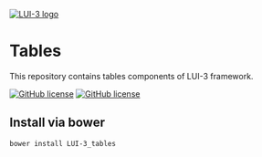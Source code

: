 [![LUI-3 logo](http://content.github.lui-3.cz/LUI-3_logo-small.png)](//lui-3.cz/)
# Tables

This repository contains tables components of LUI-3 framework.

[![GitHub license](http://content.github.lui-3.cz/repo-design/button_docs.jpg)](//lui-3.cz/docs/component/tables/)
[![GitHub license](http://content.github.lui-3.cz/repo-design/button_releases.jpg)](//github.com/LUI-3/tables/releases/latest)

## Install via bower
```bower
bower install LUI-3_tables
```
